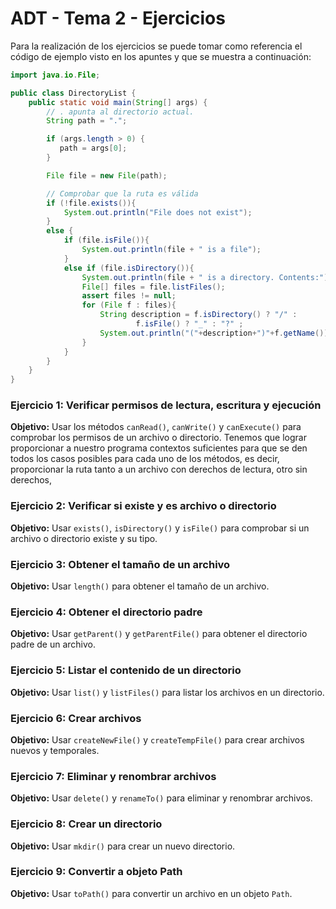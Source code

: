 # ADT - Tema 2 - Ejercicios

Para la realización de los ejercicios se puede tomar como referencia el código de ejemplo visto en los apuntes y que se muestra a continuación:

```java
import java.io.File;

public class DirectoryList {
    public static void main(String[] args) {
        // . apunta al directorio actual.
        String path = ".";

        if (args.length > 0) {
           path = args[0];
        }

        File file = new File(path);

        // Comprobar que la ruta es válida
        if (!file.exists()){
            System.out.println("File does not exist");
        }
        else {
            if (file.isFile()){
                System.out.println(file + " is a file");
            }
            else if (file.isDirectory()){
                System.out.println(file + " is a directory. Contents:");
                File[] files = file.listFiles();
                assert files != null;
                for (File f : files){
                    String description = f.isDirectory() ? "/" :
                            f.isFile() ? "_" : "?" ;
                    System.out.println("("+description+")"+f.getName());
                }
            }
        }
    }
}
```

### Ejercicio 1: Verificar permisos de lectura, escritura y ejecución

**Objetivo:** Usar los métodos `canRead()`, `canWrite()` y `canExecute()` para comprobar los permisos de un archivo o directorio. Tenemos que lograr proporcionar a nuestro programa contextos suficientes para que se den todos los casos posibles para cada uno de los métodos, es decir, proporcionar la ruta tanto a un archivo con derechos de lectura, otro sin derechos, 


### Ejercicio 2: Verificar si existe y es archivo o directorio

**Objetivo:** Usar `exists()`, `isDirectory()` y `isFile()` para comprobar si un archivo o directorio existe y su tipo.


### Ejercicio 3: Obtener el tamaño de un archivo

**Objetivo:** Usar `length()` para obtener el tamaño de un archivo.


### Ejercicio 4: Obtener el directorio padre

**Objetivo:** Usar `getParent()` y `getParentFile()` para obtener el directorio padre de un archivo.


### Ejercicio 5: Listar el contenido de un directorio

**Objetivo:** Usar `list()` y `listFiles()` para listar los archivos en un directorio.


### Ejercicio 6: Crear archivos

**Objetivo:** Usar `createNewFile()` y `createTempFile()` para crear archivos nuevos y temporales.


### Ejercicio 7: Eliminar y renombrar archivos

**Objetivo:** Usar `delete()` y `renameTo()` para eliminar y renombrar archivos.


### Ejercicio 8: Crear un directorio

**Objetivo:** Usar `mkdir()` para crear un nuevo directorio.


### Ejercicio 9: Convertir a objeto Path

**Objetivo:** Usar `toPath()` para convertir un archivo en un objeto `Path`.
